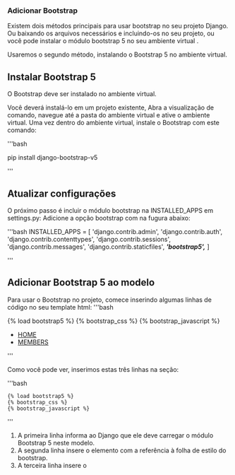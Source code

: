 ### Adicionar Bootstrap 
Existem dois métodos principais para usar bootstrap no seu projeto Django. Ou baixando os arquivos necessários e incluindo-os no seu projeto, ou você pode instalar o módulo bootstrap 5 no seu ambiente virtual .

Usaremos o segundo método, instalando o Bootstrap 5 no ambiente virtual.

## Instalar Bootstrap 5
O Bootstrap deve ser instalado no ambiente virtual.

Você deverá instalá-lo em um projeto existente, 
Abra a visualização de comando, navegue até a pasta do ambiente virtual e ative o ambiente virtual.
Uma vez dentro do ambiente virtual, instale o Bootstrap com este comando:

'''bash

pip install django-bootstrap-v5

'''

## Atualizar configurações
O próximo passo é incluir o módulo bootstrap na INSTALLED_APPS em settings.py:
Adicione a opção bootstrap com na fugura abaixo:

'''bash
INSTALLED_APPS = [
    'django.contrib.admin',
    'django.contrib.auth',
    'django.contrib.contenttypes',
    'django.contrib.sessions',
    'django.contrib.messages',
    'django.contrib.staticfiles',
    ***'bootstrap5',***
]

'''

## Adicionar Bootstrap 5 ao modelo
Para usar o Bootstrap no projeto, comece inserindo algumas linhas de código no seu template html:
'''bash

<!DOCTYPE html>
<html>
<head>
  <title>Titulo</title>
  {% load bootstrap5 %}
  {% bootstrap_css %}
  {% bootstrap_javascript %}
</head>
<body>

<div class="container">
  <ul class="nav bg-info">
    <li class="nav-item">
      <a class="nav-link link-light" href="/">HOME</a>
    </li>
    <li class="nav-item">
      <a class="nav-link link-light" href="/members">MEMBERS</a>
    </li>
  </ul>  
</div>
</body>
</html>

'''

Como você pode ver, inserimos estas três linhas na <head> seção:

'''bash

    {% load bootstrap5 %}
    {% bootstrap_css %}
    {% bootstrap_javascript %}

'''

1. A primeira linha informa ao Django que ele deve carregar o módulo Bootstrap 5 neste modelo.
2. A segunda linha insere o <link>elemento com a referência à folha de estilo do bootstrap.
3. A terceira linha insere o <script>elemento com a referência ao arquivo javascript necessário.